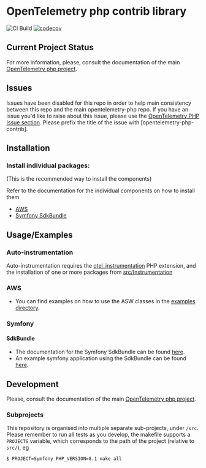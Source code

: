 # OpenTelemetry php contrib library

![CI Build](https://github.com/open-telemetry/opentelemetry-php-contrib/workflows/PHP%20QA/badge.svg)
[![codecov](https://codecov.io/gh/open-telemetry/opentelemetry-php-contrib/branch/main/graph/badge.svg)](https://codecov.io/gh/open-telemetry/opentelemetry-php)


## Current Project Status
For more information, please, consult the documentation of the main [OpenTelemetry php project](https://github.com/open-telemetry/opentelemetry-php).

## Issues

Issues have been disabled for this repo in order to help main consistency between this repo and the main opentelemetry-php repo.  If you have an issue you'd like to raise about this issue, please use the [OpenTelemetry PHP Issue section](https://github.com/open-telemetry/opentelemetry-php/issues/new/choose).  Please prefix the title of the issue with [opentelemetry-php-contrib].

## Installation
### Install  individual packages:
(This is the recommended way to install the components)

Refer to the documentation for the individual components on how to install them

- [AWS](/src/AWS/README.md)
- [Symfony SdkBundle](/src/Symfony/OtelSdkBundle/README.md)

## Usage/Examples   

### Auto-instrumentation
Auto-instrumentation requires the [otel_instrumentation](https://github.com/open-telemetry/opentelemetry-php-instrumentation) PHP extension, and
the installation of one or more packages from [src/Instrumentation](./src/Instrumentation)

### AWS
- You can find examples on how to use the ASW classes in the  [examples directory](/examples/aws/README.md).

### Symfony
#### SdkBundle
- The documentation for the Symfony SdkBundle can be found [here](/src/Symfony/OtelSdkBundle/README.md).
- An example symfony application using the SdkBundle can be found [here](https://github.com/opentelemetry-php/otel-sdk-bundle-example-sf5).


## Development

Please, consult the documentation of the main [OpenTelemetry php project](https://github.com/open-telemetry/opentelemetry-php).

### Subprojects
This repository is organised into multiple separate sub-projects, under `/src`.
Please remember to run all tests as you develop, the makefile supports a `PROJECTS` variable, which corresponds to the path of the project (relative to `src/`), eg

```
$ PROJECT=Symfony PHP_VERSION=8.1 make all
```
